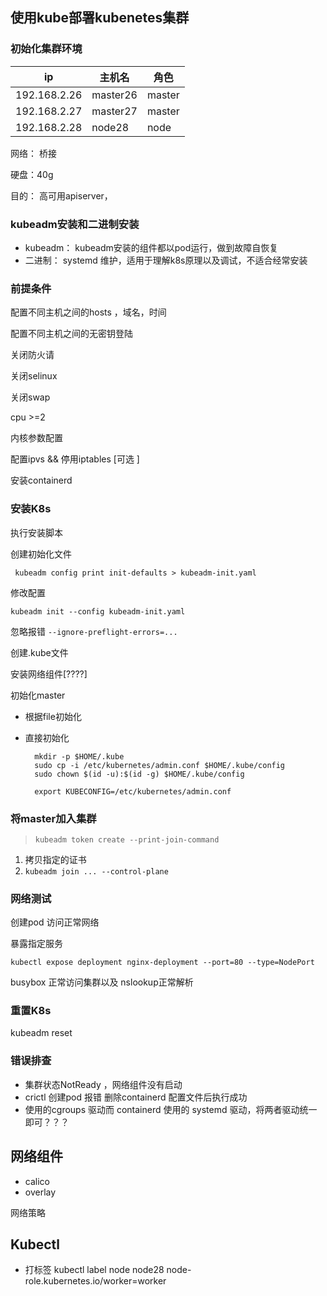 ## 使用kube部署kubenetes集群

### 初始化集群环境

| ip           | 主机名   | 角色   |
| ------------ | -------- | ------ |
| 192.168.2.26 | master26 | master |
| 192.168.2.27 | master27 | master |
| 192.168.2.28 | node28   | node   |

网络： 桥接

硬盘：40g

目的： 高可用apiserver，

### kubeadm安装和二进制安装

- kubeadm： kubeadm安装的组件都以pod运行，做到故障自恢复
- 二进制： systemd 维护，适用于理解k8s原理以及调试，不适合经常安装

### 前提条件

配置不同主机之间的hosts ，域名，时间

配置不同主机之间的无密钥登陆

关闭防火请

关闭selinux

关闭swap

cpu >=2

内核参数配置

配置ipvs  && 停用iptables [可选 ]  

安装containerd

### 安装K8s 

执行安装脚本

创建初始化文件

```shell
 kubeadm config print init-defaults > kubeadm-init.yaml
```

修改配置

```shell
kubeadm init --config kubeadm-init.yaml
```

忽略报错 `--ignore-preflight-errors=...`

创建.kube文件

安装网络组件[????]

初始化master 

- 根据file初始化

- 直接初始化

    ```shell
      mkdir -p $HOME/.kube
      sudo cp -i /etc/kubernetes/admin.conf $HOME/.kube/config
      sudo chown $(id -u):$(id -g) $HOME/.kube/config
    
      export KUBECONFIG=/etc/kubernetes/admin.conf
    
    ```

    



### 将master加入集群

> `kubeadm token create --print-join-command`

1. 拷贝指定的证书
2. `kubeadm join ... --control-plane `

### 网络测试

创建pod 访问正常网络

暴露指定服务

`kubectl expose deployment nginx-deployment --port=80 --type=NodePort`

busybox 正常访问集群以及 nslookup正常解析

### 重置K8s

kubeadm reset

### 错误排查

- 集群状态NotReady ，网络组件没有启动
- crictl  创建pod 报错  删除containerd 配置文件后执行成功
- 使用的cgroups 驱动而 containerd 使用的 systemd 驱动，将两者驱动统一即可？？？

## 网络组件

- calico
- overlay

网络策略

## Kubectl

- 打标签  kubectl  label node node28 node-role.kubernetes.io/worker=worker

